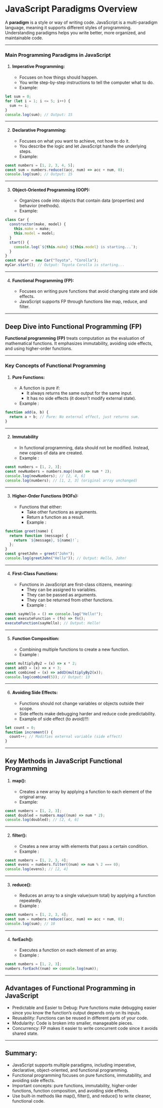 # **JavaScript Paradigms Overview**

A **paradigm** is a style or way of writing code. JavaScript is a multi-paradigm language, meaning it supports different styles of programming. Understanding paradigms helps you write better, more organized, and maintainable code.

---

### **Main Programming Paradigms in JavaScript**

1.  #### Imperative Programming:
    - Focuses on how things should happen.
    - You write step-by-step instructions to tell the computer what to do.
    - Example:

```javascript
let sum = 0;
for (let i = 1; i <= 5; i++) {
  sum += i;
}
console.log(sum); // Output: 15
```

---

2.  #### Declarative Programming:
    - Focuses on what you want to achieve, not how to do it.
    - You describe the logic and let JavaScript handle the underlying steps.
    - Example:

```javascript
const numbers = [1, 2, 3, 4, 5];
const sum = numbers.reduce((acc, num) => acc + num, 0);
console.log(sum); // Output: 15
```

---

3. #### Object-Oriented Programming (OOP):
   - Organizes code into objects that contain data (properties) and behavior (methods).
   - Example:

```javascript
class Car {
  constructor(make, model) {
    this.make = make;
    this.model = model;
  }
  start() {
    console.log(`${this.make} ${this.model} is starting...`);
  }
}
const myCar = new Car("Toyota", "Corolla");
myCar.start(); // Output: Toyota Corolla is starting...
```

---

4. #### Functional Programming (FP):
   - Focuses on writing pure functions that avoid changing state and side effects.
   - JavaScript supports FP through functions like map, reduce, and filter.

---

## Deep Dive into Functional Programming (FP)

**Functional programming (FP)** treats computation as the evaluation of mathematical functions. It emphasizes immutability, avoiding side effects, and using higher-order functions.

---

### Key Concepts of Functional Programming

1. #### Pure Functions:
   - A function is pure if:
     - It always returns the same output for the same input.
     - It has no side effects (it doesn't modify external state).
   - Example :

```javascript
function add(a, b) {
  return a + b; // Pure: No external effect, just returns sum.
}
```

---

2. #### Immutability
   - In functional programming, data should not be modified. Instead, new copies of data are created.
   - Example :

```javascript
const numbers = [1, 2, 3];
const newNumbers = numbers.map((num) => num * 2);
console.log(newNumbers); // [2, 4, 6]
console.log(numbers); // [1, 2, 3] (original array unchanged)
```

---

3. #### Higher-Order Functions (HOFs):
   - Functions that either:
     - Take other functions as arguments.
     - Return a function as a result.
     - Example :

```javascript
function greet(name) {
  return function (message) {
    return `${message}, ${name}!`;
  };
}
const greetJohn = greet("John");
console.log(greetJohn("Hello")); // Output: Hello, John!
```

---

4. #### First-Class Functions:
   - Functions in JavaScript are first-class citizens, meaning:
     - They can be assigned to variables.
     - They can be passed as arguments.
     - They can be returned from other functions.
     - Example :

```javascript
const sayHello = () => console.log("Hello!");
const executeFunction = (fn) => fn();
executeFunction(sayHello); // Output: Hello!
```

---

5. #### Function Composition:
   - Combining multiple functions to create a new function.
   - Example :

```javascript
const multiplyBy2 = (x) => x * 2;
const add3 = (x) => x + 3;
const combined = (x) => add3(multiplyBy2(x));
console.log(combined(5)); // Output: 13
```

---

6. #### Avoiding Side Effects:
   - Functions should not change variables or objects outside their scope.
   - Side effects make debugging harder and reduce code predictability.
   - Example of side effect (to avoid)!!!:

```javascript
let count = 0;
function increment() {
  count++; // Modifies external variable (side effect)
}
```

---

## Key Methods in JavaScript Functional Programming

1. #### map():
   - Creates a new array by applying a function to each element of the original array.
   - Example:

```javascript
const numbers = [1, 2, 3];
const doubled = numbers.map((num) => num * 2);
console.log(doubled); // [2, 4, 6]
```

---

2. #### filter():
   - Creates a new array with elements that pass a certain condition.
   - Example :

```javascript
const numbers = [1, 2, 3, 4];
const evens = numbers.filter((num) => num % 2 === 0);
console.log(evens); // [2, 4]
```

---

3. #### reduce():
   - Reduces an array to a single value(sum total) by applying a function repeatedly.
   - Example :

```javascript
const numbers = [1, 2, 3, 4];
const sum = numbers.reduce((acc, num) => acc + num, 0);
console.log(sum); // 10
```

---

4. #### forEach():
   - Executes a function on each element of an array.
   - Example :

```javascript
const numbers = [1, 2, 3];
numbers.forEach((num) => console.log(num));
```

---

## Advantages of Functional Programming in JavaScript

- Predictable and Easier to Debug: Pure functions make debugging easier since you know the function’s output depends only on its inputs.
- Reusability: Functions can be reused in different parts of your code.
- Modularity: Code is broken into smaller, manageable pieces.
- Concurrency: FP makes it easier to write concurrent code since it avoids shared state.

---

## Summary:

- JavaScript supports multiple paradigms, including imperative, declarative, object-oriented, and functional programming.
- Functional programming focuses on pure functions, immutability, and avoiding side effects.
- Important concepts: pure functions, immutability, higher-order functions, function composition, and avoiding side effects.
- Use built-in methods like map(), filter(), and reduce() to write cleaner, functional code.
